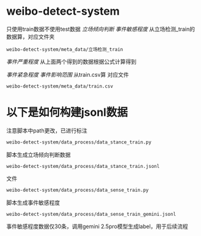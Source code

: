 # weibo-detect-system

只使用train数据不使用test数据
*立场倾向判断* *事件敏感程度* 从立场检测_train的数据算，对应文件夹
```
weibo-detect-system/meta_data/立场检测_train
```
*事件严重程度* 从上面两个得到的数据根据公式计算得到

*事件紧急程度* *事件影响范围* 从train.csv算 对应文件
```
weibo-detect-system/meta_data/train.csv
```

# 以下是如何构建jsonl数据
注意脚本中path更改，已进行标注
```bash
weibo-detect-system/data_process/data_stance_train.py 
```
脚本生成立场倾向判断数据
```
weibo-detect-system/data_process/data_stance_train.jsonl
```
文件

```bash
weibo-detect-system/data_process/data_sense_train.py
```
脚本生成事件敏感程度
```
weibo-detect-system/data_process/data_sense_train_gemini.jsonl
```
事件敏感程度数据仅30条，调用gemini 2.5pro模型生成label，用于后续流程




